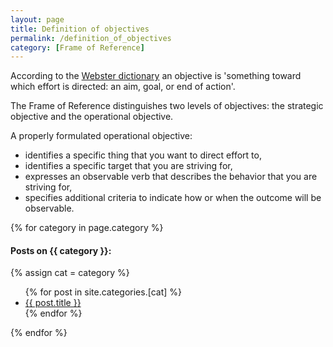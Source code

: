 ```yaml
---
layout: page
title: Definition of objectives
permalink: /definition_of_objectives
category: [Frame of Reference]
---
```


According to the <a href="https://www.merriam-webster.com/dictionary/objective">Webster dictionary</a> an objective is 'something toward which effort is directed: an aim, goal, or end of action'.

The Frame of Reference distinguishes two levels of objectives: the strategic objective and the operational objective.

A properly formulated operational objective: 
<ul>
    <li>identifies a specific thing that you want to direct effort to,</li>
    <li>identifies a specific target that you are striving for,</li>
    <li>expresses an observable verb that describes the behavior that you are striving for,</li>
    <li>specifies additional criteria to indicate how or when the outcome will be observable.</li>
</ul>
    
{% for category in page.category %}
  <h4>Posts on {{ category }}:</h4>
  {% assign cat = category %}
  <ul>
    {% for post in site.categories.[cat] %}
      <li><a href="{{ post.url }}">{{ post.title }}</a></li>
    {% endfor %}
  </ul>
{% endfor %}
